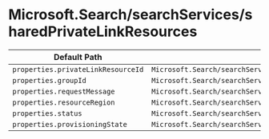 # Microsoft.Search/searchServices/sharedPrivateLinkResources

| Default Path | Alias |
|---|---|
| `properties.privateLinkResourceId` | `Microsoft.Search/searchServices/sharedPrivateLinkResources/privateLinkResourceId` |
| `properties.groupId` | `Microsoft.Search/searchServices/sharedPrivateLinkResources/groupId` |
| `properties.requestMessage` | `Microsoft.Search/searchServices/sharedPrivateLinkResources/requestMessage` |
| `properties.resourceRegion` | `Microsoft.Search/searchServices/sharedPrivateLinkResources/resourceRegion` |
| `properties.status` | `Microsoft.Search/searchServices/sharedPrivateLinkResources/status` |
| `properties.provisioningState` | `Microsoft.Search/searchServices/sharedPrivateLinkResources/provisioningState` |

